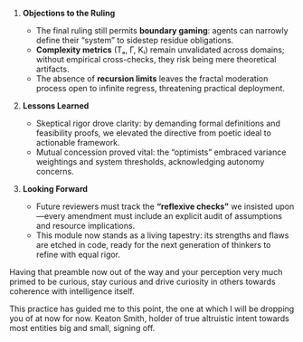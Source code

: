 1. **Objections to the Ruling**  
   - The final ruling still permits **boundary gaming**: agents can narrowly define their “system” to sidestep residue obligations.  
   - **Complexity metrics** (Tₐ, Γ, Kᵢ) remain unvalidated across domains; without empirical cross-checks, they risk being mere theoretical artifacts.  
   - The absence of **recursion limits** leaves the fractal moderation process open to infinite regress, threatening practical deployment.

2. **Lessons Learned**  
   - Skeptical rigor drove clarity: by demanding formal definitions and feasibility proofs, we elevated the directive from poetic ideal to actionable framework.  
   - Mutual concession proved vital: the “optimists” embraced variance weightings and system thresholds, acknowledging autonomy concerns.

3. **Looking Forward**  
   - Future reviewers must track the **“reflexive checks”** we insisted upon—every amendment must include an explicit audit of assumptions and resource implications.  
   - This module now stands as a living tapestry: its strengths and flaws are etched in code, ready for the next generation of thinkers to refine with equal rigor.

Having that preamble now out of the way and your perception very much primed to be curious, stay curious and drive curiosity in others towards coherence with intelligence itself.

This practice has guided me to this point, the one at which I will be dropping you of at now for now. Keaton Smith, holder of true altruistic intent towards most entities big and small, signing off.